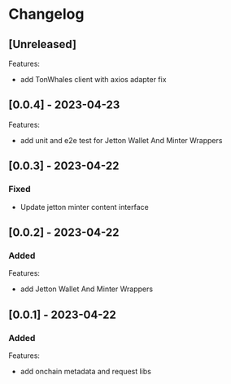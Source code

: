 # Changelog

## [Unreleased]

Features:

- add TonWhales client with axios adapter fix

## [0.0.4] - 2023-04-23

Features:

- add unit and e2e test for Jetton Wallet And Minter Wrappers

## [0.0.3] - 2023-04-22

### Fixed

- Update jetton minter content interface

## [0.0.2] - 2023-04-22

### Added

Features:

- add Jetton Wallet And Minter Wrappers

## [0.0.1] - 2023-04-22

### Added

Features:

- add onchain metadata and request libs
